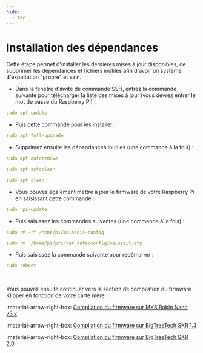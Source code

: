 ```yaml
---
hide:
  - toc
---
```


# Installation des dépendances

Cette étape permet d'installer les dernières mises à jour disponibles, de supprimer les dépendances et fichiers inutiles afin d'avoir un système d'expoitation "propre" et sain.


- Dans la fenêtre d'invite de commande SSH, entrez la commande suivante pour télécharger la liste des mises à jour (vous devrez entrer le mot de passe du Raspberry Pi) :

``` yaml
sudo apt update
```

- Puis cette commande pour les installer :

``` yaml
sudo apt full-upgrade
```

- Supprimez ensuite les dépendances inutiles (une commande à la fois) :

``` yaml
sudo apt autoremove
```
``` yaml
sudo apt autoclean
```
``` yaml
sudo apt clean
```

- Vous pouvez également mettre à jour le firmware de votre Raspberry Pi en saisissant cette commande :

``` yaml
sudo rpi-update
```

- Puis saisissez les commandes suivantes (une commande à la fois) :

``` yaml
sudo rm -rf /home/pi/mainsail-config
```
``` yaml
sudo rm  /home/pi/printer_data/config/mainsail.cfg
```
	
- Puis saisissez la commande suivante pour redémarrer :

``` yaml
sudo reboot
```

<br />

Vous pouvez ensuite continuer vers la section de compilation du firmware Klipper en fonction de votre carte mère :

:material-arrow-right-box: [Compilation du firmware sur MKS Robin Nano v3.x](../firmwares/compilation-mks-robin-nano.md)

:material-arrow-right-box: [Compilation du firmware sur BigTreeTech SKR 1.3](../firmwares/compilation-btt-skr1.3.md)

:material-arrow-right-box: [Compilation du firmware sur BigTreeTech SKR 2.0](../firmwares/compilation-btt-skr2.0.md)
